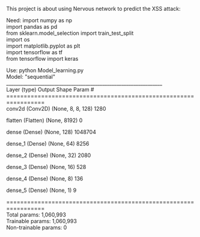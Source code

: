This project is about using Nervous network to predict the XSS attack:

Need:
import numpy as np <br />
import pandas as pd <br />
from sklearn.model_selection import train_test_split<br />
import os<br />
import matplotlib.pyplot as plt<br />
import tensorflow as tf<br />
from tensorflow import keras<br />

Use:
python Model_learning.py <br />
Model: "sequential"<br />
_________________________________________________________________<br />
 Layer (type)                Output Shape              Param # <br />
=================================================================<br />
 conv2d (Conv2D)             (None, 8, 8, 128)         1280

 flatten (Flatten)           (None, 8192)              0

 dense (Dense)               (None, 128)               1048704

 dense_1 (Dense)             (None, 64)                8256

 dense_2 (Dense)             (None, 32)                2080

 dense_3 (Dense)             (None, 16)                528

 dense_4 (Dense)             (None, 8)                 136

 dense_5 (Dense)             (None, 1)                 9

=================================================================<br />
Total params: 1,060,993<br />
Trainable params: 1,060,993<br />
Non-trainable params: 0<br />
